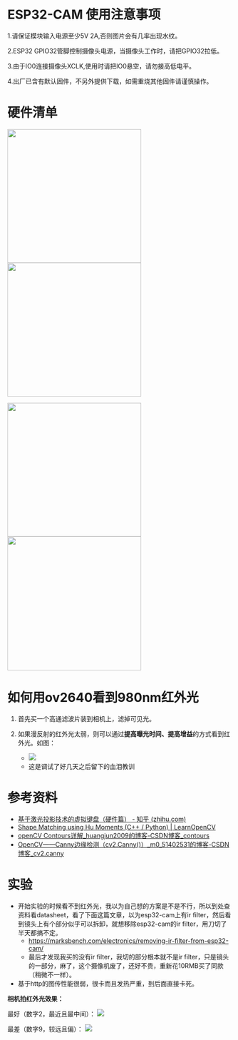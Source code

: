# ESP32-CAM 使用注意事项
1.请保证模块输入电源至少5V 2A,否则图片会有几率出现水纹。

2.ESP32 GPIO32管脚控制摄像头电源，当摄像头工作时，请把GPIO32拉低。

3.由于IO0连接摄像头XCLK,使用时请把IO0悬空，请勿接高低电平。

4.出厂已含有默认固件，不另外提供下载，如需重烧其他固件请谨慎操作。

# 硬件清单
<img src="./img/tb_image_share_1682696725134.jpg" width="300"></img><img src="./img/tb_image_share_1682696741941.jpg" width="300"></img>

<img src="./img/tb_image_share_1682696832481.jpg" width="300"></img><img src="./img/tb_image_share_1682698439165.jpg" width="300"></img>

# 如何用ov2640看到980nm红外光
1. 首先买一个高通滤波片装到相机上，滤掉可见光。

2. 如果漫反射的红外光太弱，则可以通过**提高曝光时间、提高增益**的方式看到红外光。如图：
   - ![](./img/configs.png)
   - 这是调试了好几天之后留下的血泪教训

# 参考资料

- [基于激光投影技术的虚拟键盘（硬件篇） - 知乎 (zhihu.com)](https://zhuanlan.zhihu.com/p/42963682)
- [Shape Matching using Hu Moments (C++ / Python) | LearnOpenCV](https://learnopencv.com/shape-matching-using-hu-moments-c-python/)
- [openCV Contours详解_huangjun2009的博客-CSDN博客_contours](https://blog.csdn.net/huangjun2009/article/details/89393527)
- [OpenCV——Canny边缘检测（cv2.Canny()）_m0_51402531的博客-CSDN博客_cv2.canny](https://blog.csdn.net/m0_51402531/article/details/121066693)

# 实验
- 开始实验的时候看不到红外光，我以为自己想的方案是不是不行，所以到处查资料看datasheet，看了下面这篇文章，以为esp32-cam上有ir filter，然后看到镜头上有个部分似乎可以拆卸，就想移除esp32-cam的ir filter，用刀切了半天都搞不定。
  - https://marksbench.com/electronics/removing-ir-filter-from-esp32-cam/
  - 最后才发现我买的没有ir filter，我切的部分根本就不是ir filter，只是镜头的一部分，麻了，这个摄像机废了，还好不贵，重新花10RMB买了同款（稍微不一样）。
- 基于http的图传性能很弱，很卡而且发热严重，到后面直接卡死。

**相机拍红外光效果：**

最好（数字2，最近且最中间）：
![](./img/2.jpg)

最差（数字9，较远且偏）：
![](./img/9.jpg)
